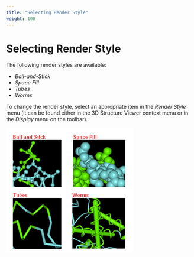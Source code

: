 ```yaml
---
title: "Selecting Render Style"
weight: 100
---
```


# Selecting Render Style

The following render styles are available:

*   _Ball-and-Stick_
*   _Space Fill_
*   _Tubes_
*   _Worms_

To change the render style, select an appropriate item in the _Render Style_ menu (it can be found either in the 3D Structure Viewer context menu or in the _Display_ menu on the toolbar).

![](/images/65929529/65929530.png)